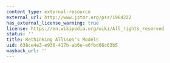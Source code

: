 ```yaml
---
content_type: external-resource
external_url: http://www.jstor.org/pss/1964222
has_external_license_warning: true
license: https://en.wikipedia.org/wiki/All_rights_reserved
status: ''
title: Rethinking Allison's Models
uid: 638ce4e3-e936-417b-ab6e-e6fbd66c63b5
wayback_url: ''
---
```

